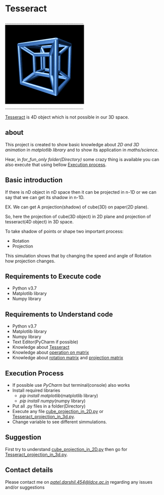 # Tesseract

...............................................................
![logo](Tesseract.gif)...............................................................

[Tesseract](https://en.wikipedia.org/wiki/Tesseract) is 4D object which is not possible in our 3D space.

## about

This project is created to show basic knowledge about *2D and 3D animation* in *matplotlib library* and to show its application in *maths/science*.

Hear, in *for_fun_only folder(Directory)* some crazy thing is available you can also execute that using bellow [Execution process](##Execution-Process).

## Basic introduction

If there is nD object in nD space then it can be projected in n-1D or we can say that we can get its shadow in n-1D.

EX. We can get A projection(shadow) of cube(3D) on paper(2D plane).

So, here the projection of cube(3D object) in 2D plane and projection of tesseract(4D object) in 3D space.

To take shadow of points or shape two important process:
  - Rotation
  - Projection
  
This simulation shows that by changing the speed and angle of Rotation how projection changes.

## Requirements to Execute code
- Python v3.7
- Matplotlib library
- Numpy library

## Requirements to Understand code
- Python v3.7
- Matplotlib library
- Numpy library
- Text Editor(PyCharm if possible)
- Knowledge about [Tesseract](https://en.wikipedia.org/wiki/Tesseract)
- Knowledge about [operation on matrix](https://en.wikipedia.org/wiki/Matrix_(mathematics)#Basic_operations)
- Knowledge about [rotation matrix](https://en.wikipedia.org/wiki/Rotation_matrix) and [projection matrix](https://en.wikipedia.org/wiki/Projection_matrix)

## Execution Process
- If possible use *PyCharm* but terminal(console) also works
- Install required libraries
  - *pip install matplotlib*(matplotlib library)
  - *pip install numpy*(numpy library)
- Put all .py files in a folder(Directory)
- Execute any file [cube_projection_in_2D.py](cube_projection_in_2D.py) or [Tesseract_projection_in_3d.py](Tesseract_projection_in_3d.py).
- Change variable to see different simmulations.

## Suggestion
First try to understand [cube_projection_in_2D.py](cube_projection_in_2D.py) then go for [Tesseract_projection_in_3d.py](Tesseract_projection_in_3d.py).
 
## Contact details
Please contact me on *patel.darshil.454@ldce.ac.in* regarding any issues and/or suggestions

